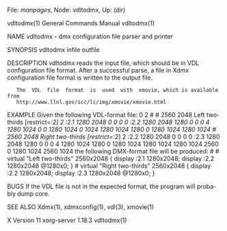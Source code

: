 File: *manpages*,  Node: vdltodmx,  Up: (dir)

vdltodmx(1)                 General Commands Manual                vdltodmx(1)



NAME
       vdltodmx - dmx configuration file parser and printer

SYNOPSIS
       vdltodmx infile outfile

DESCRIPTION
       vdltodmx  reads  the  input  file, which should be in VDL configuration
       file format.  After a successful parse, a file  in  Xdmx  configuration
       file format is written to the output file.

       The  VDL  file  format  is  used  with  xmovie, which is available from
       http://www.llnl.gov/icc/lc/img/xmovie/xmovie.html

EXAMPLE
       Given the following VDL-format file:
              0
              2
              #
              #
              2560 2048 Left two-thirds [restrict=*:2]
              2
              :2.1 1280 2048   0    0 0 0
              :2.2 1280 2048   1280 0 0 0
              4
              1280 1024 0      0
              1280 1024 0      1024
              1280 1024 1280   0
              1280 1024 1280   1024
              #
              2560 2048 Right two-thirds [restrict=*:2]
              2
              :2.2 1280 2048   0   0 0 0
              :2.3 1280 2048   1280 0 0 0
              4
              1280 1024 1280    0
              1280 1024 1280    1024
              1280 1024 2560 0
              1280 1024 2560 1024
       the following DMX-format file will be produced:
              #
              #
              virtual "Left two-thirds" 2560x2048 {
                  display :2.1 1280x2048;
                  display :2.2 1280x2048 @1280x0;
              }
              #
              virtual "Right two-thirds" 2560x2048 {
                  display :2.2 1280x2048;
                  display :2.3 1280x2048 @1280x0;
              }

BUGS
       If the VDL file is not in the expected format, the program will  proba-
       bly dump core.

SEE ALSO
       Xdmx(1), xdmxconfig(1), vdl(3), xmovie(1)



X Version 11                  xorg-server 1.18.3                   vdltodmx(1)
